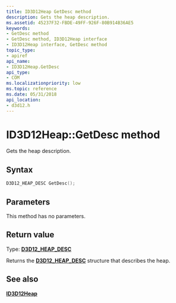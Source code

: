```yaml
---
title: ID3D12Heap GetDesc method
description: Gets the heap description.
ms.assetid: 45237F32-FBDE-49FF-926F-80B914B36AE5
keywords:
- GetDesc method
- GetDesc method, ID3D12Heap interface
- ID3D12Heap interface, GetDesc method
topic_type:
- apiref
api_name:
- ID3D12Heap.GetDesc
api_type:
- COM
ms.localizationpriority: low
ms.topic: reference
ms.date: 05/31/2018
api_location: 
- d3d12.h
---
```


# ID3D12Heap::GetDesc method

Gets the heap description.

## Syntax


```C++
D3D12_HEAP_DESC GetDesc();
```



## Parameters

This method has no parameters.

## Return value

Type: **[**D3D12\_HEAP\_DESC**](/windows/desktop/api/d3d12/ns-d3d12-d3d12_heap_desc)**

Returns the [**D3D12\_HEAP\_DESC**](/windows/desktop/api/d3d12/ns-d3d12-d3d12_heap_desc) structure that describes the heap.

## See also

<dl> <dt>

[**ID3D12Heap**](/windows/desktop/api/d3d12/nn-d3d12-id3d12heap)
</dt> </dl>

 

 




